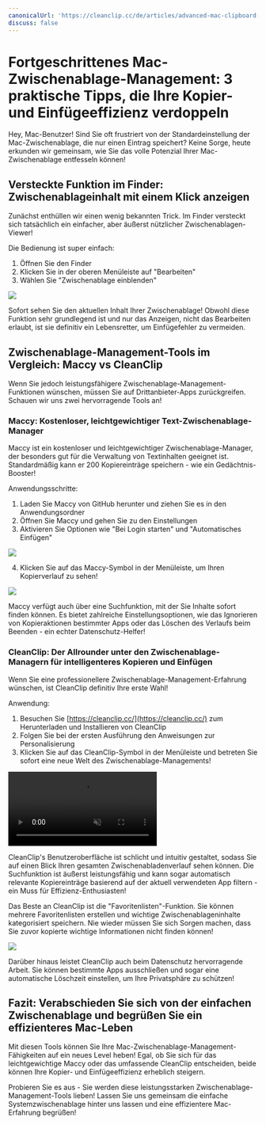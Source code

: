 ```yaml
---
canonicalUrl: 'https://cleanclip.cc/de/articles/advanced-mac-clipboard-management-tips'
discuss: false
---
```


# Fortgeschrittenes Mac-Zwischenablage-Management: 3 praktische Tipps, die Ihre Kopier- und Einfügeeffizienz verdoppeln

Hey, Mac-Benutzer! Sind Sie oft frustriert von der Standardeinstellung der Mac-Zwischenablage, die nur einen Eintrag speichert? Keine Sorge, heute erkunden wir gemeinsam, wie Sie das volle Potenzial Ihrer Mac-Zwischenablage entfesseln können!

## Versteckte Funktion im Finder: Zwischenablageinhalt mit einem Klick anzeigen

Zunächst enthüllen wir einen wenig bekannten Trick. Im Finder versteckt sich tatsächlich ein einfacher, aber äußerst nützlicher Zwischenablagen-Viewer!

Die Bedienung ist super einfach:
1. Öffnen Sie den Finder
2. Klicken Sie in der oberen Menüleiste auf "Bearbeiten"
3. Wählen Sie "Zwischenablage einblenden"

![](/images/finder_clipboard.png)

Sofort sehen Sie den aktuellen Inhalt Ihrer Zwischenablage! Obwohl diese Funktion sehr grundlegend ist und nur das Anzeigen, nicht das Bearbeiten erlaubt, ist sie definitiv ein Lebensretter, um Einfügefehler zu vermeiden.

## Zwischenablage-Management-Tools im Vergleich: Maccy vs CleanClip

Wenn Sie jedoch leistungsfähigere Zwischenablage-Management-Funktionen wünschen, müssen Sie auf Drittanbieter-Apps zurückgreifen. Schauen wir uns zwei hervorragende Tools an!

### Maccy: Kostenloser, leichtgewichtiger Text-Zwischenablage-Manager

Maccy ist ein kostenloser und leichtgewichtiger Zwischenablage-Manager, der besonders gut für die Verwaltung von Textinhalten geeignet ist. Standardmäßig kann er 200 Kopiereinträge speichern - wie ein Gedächtnis-Booster!

Anwendungsschritte:
1. Laden Sie Maccy von GitHub herunter und ziehen Sie es in den Anwendungsordner
2. Öffnen Sie Maccy und gehen Sie zu den Einstellungen
3. Aktivieren Sie Optionen wie "Bei Login starten" und "Automatisches Einfügen"

![](/images/maccy_prefs.png)

4. Klicken Sie auf das Maccy-Symbol in der Menüleiste, um Ihren Kopierverlauf zu sehen!

![](/images/maccy_history.png)

Maccy verfügt auch über eine Suchfunktion, mit der Sie Inhalte sofort finden können. Es bietet zahlreiche Einstellungsoptionen, wie das Ignorieren von Kopieraktionen bestimmter Apps oder das Löschen des Verlaufs beim Beenden - ein echter Datenschutz-Helfer!

### CleanClip: Der Allrounder unter den Zwischenablage-Managern für intelligenteres Kopieren und Einfügen

Wenn Sie eine professionellere Zwischenablage-Management-Erfahrung wünschen, ist CleanClip definitiv Ihre erste Wahl!

Anwendung:
1. Besuchen Sie [https://cleanclip.cc/](https://cleanclip.cc/) zum Herunterladen und Installieren von CleanClip
2. Folgen Sie bei der ersten Ausführung den Anweisungen zur Personalisierung
3. Klicken Sie auf das CleanClip-Symbol in der Menüleiste und betreten Sie sofort eine neue Welt des Zwischenablage-Managements!

<video autoplay muted loop>
    <source src="/videos/quickuse.mp4" type="video/mp4">
    <iframe src="/videos/quickuse.mp4" scrolling="no" border="0" frameborder="0" allow="autoplay; encrypted-media" allowfullscreen></iframe>
</video>

CleanClip's Benutzeroberfläche ist schlicht und intuitiv gestaltet, sodass Sie auf einen Blick Ihren gesamten Zwischenabladenverlauf sehen können. Die Suchfunktion ist äußerst leistungsfähig und kann sogar automatisch relevante Kopiereinträge basierend auf der aktuell verwendeten App filtern - ein Muss für Effizienz-Enthusiasten!

Das Beste an CleanClip ist die "Favoritenlisten"-Funktion. Sie können mehrere Favoritenlisten erstellen und wichtige Zwischenablageninhalte kategorisiert speichern. Nie wieder müssen Sie sich Sorgen machen, dass Sie zuvor kopierte wichtige Informationen nicht finden können!

![](/images/cleanclip_lists.png)

Darüber hinaus leistet CleanClip auch beim Datenschutz hervorragende Arbeit. Sie können bestimmte Apps ausschließen und sogar eine automatische Löschzeit einstellen, um Ihre Privatsphäre zu schützen!

## Fazit: Verabschieden Sie sich von der einfachen Zwischenablage und begrüßen Sie ein effizienteres Mac-Leben

Mit diesen Tools können Sie Ihre Mac-Zwischenablage-Management-Fähigkeiten auf ein neues Level heben! Egal, ob Sie sich für das leichtgewichtige Maccy oder das umfassende CleanClip entscheiden, beide können Ihre Kopier- und Einfügeeffizienz erheblich steigern.

Probieren Sie es aus - Sie werden diese leistungsstarken Zwischenablage-Management-Tools lieben! Lassen Sie uns gemeinsam die einfache Systemzwischenablage hinter uns lassen und eine effizientere Mac-Erfahrung begrüßen!